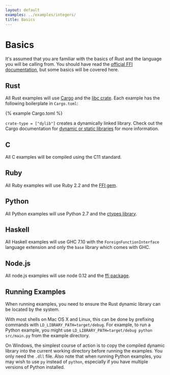 ```yaml
---
layout: default
examples: ../examples/integers/
title: Basics
---
```


# Basics

It's assumed that you are familiar with the basics of Rust and the
language you will be calling from. You should have read the
[official FFI documentation][official], but some basics will be
covered here.

## Rust

All Rust examples will use [Cargo] and the [libc crate][libc]. Each
example has the following boilerplate in `Cargo.toml`:

{% example Cargo.toml %}

`crate-type = ["dylib"]` creates a dynamically linked library.
Check out the Cargo documentation for
[dynamic or static libraries][dyn-stat] for more information.

## C

All C examples will be compiled using the C11 standard.

## Ruby

All Ruby examples will use Ruby 2.2 and the [FFI gem][gem].

## Python

All Python examples will use Python 2.7 and the [ctypes library][ctypes].

## Haskell

All Haskell examples will use GHC 7.10 with the `ForeignFunctionInterface`
language extension and only the `base` library which comes with GHC.

## Node.js

All node.js examples will use node 0.12 and the [ffi package][node-ffi].

## Running Examples

When running examples, you need to ensure the Rust dynamic library
can be located by the system.

With most shells on Mac OS X and Linux, this can be done by prefixing
commands with `LD_LIBRARY_PATH=target/debug`.  For example, to run a
Python example, you might use
`LD_LIBRARY_PATH=target/debug python src/main.py` from the example
directory.

On Windows, the simplest course of action is to copy the compiled
dynamic library into the current working directory before running the
examples.  You only need the `.dll` file.  Also note that when
running Python examples, you may wish to use `py` instead of
`python`, especially if you have multiple versions of Python
installed.

[official]: https://doc.rust-lang.org/book/ffi.html
[Cargo]: https://crates.io/
[libc]: http://doc.rust-lang.org/libc/libc/index.html
[dyn-stat]: http://doc.crates.io/manifest.html#building-dynamic-or-static-libraries
[gem]: https://github.com/ffi/ffi
[ctypes]: https://docs.python.org/2/library/ctypes.html
[node-ffi]: https://www.npmjs.com/package/node-ffi
